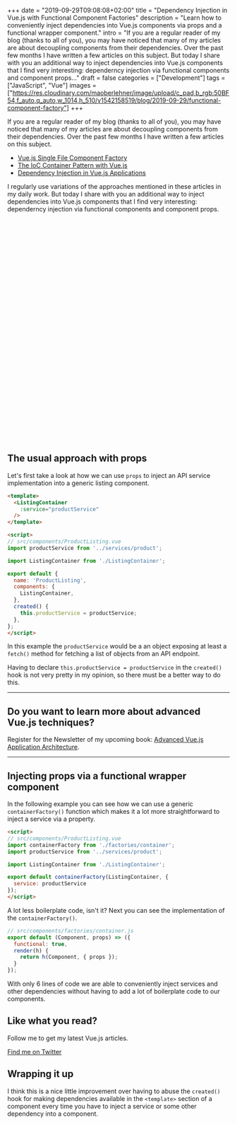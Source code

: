 +++
date = "2019-09-29T09:08:08+02:00"
title = "Dependency Injection in Vue.js with Functional Component Factories"
description = "Learn how to conveniently inject dependencies into Vue.js components via props and a functional wrapper component."
intro = "If you are a regular reader of my blog (thanks to all of you), you may have noticed that many of my articles are about decoupling components from their dependencies. Over the past few months I have written a few articles on this subject. But today I share with you an additional way to inject dependencies into Vue.js components that I find very interesting: dependerncy injection via functional components and component props..."
draft = false
categories = ["Development"]
tags = ["JavaScript", "Vue"]
images = ["https://res.cloudinary.com/maoberlehner/image/upload/c_pad,b_rgb:50BF54,f_auto,q_auto,w_1014,h_510/v1542158519/blog/2019-09-29/functional-component-factory"]
+++

If you are a regular reader of my blog (thanks to all of you), you may have noticed that many of my articles are about decoupling components from their dependencies. Over the past few months I have written a few articles on this subject.

- [Vue.js Single File Component Factory](https://markus.oberlehner.net/blog/vue-single-file-component-factory/)
- [The IoC Container Pattern with Vue.js](https://markus.oberlehner.net/blog/the-ioc-container-pattern-with-vue/)
- [Dependency Injection in Vue.js Applications](https://markus.oberlehner.net/blog/dependency-injection-in-vue-applications/)

I regularly use variations of the approaches mentioned in these articles in my daily work. But today I share with you an additional way to inject dependencies into Vue.js components that I find very interesting: dependerncy injection via functional components and component props.

<div class="c-content__broad">
  <iframe data-src="https://codesandbox.io/embed/dependency-injection-in-vuejs-with-functional-component-factories-iepwy?fontsize=14&module=%2Fsrc%2Fcomponents%2FProductListing.vue&view=editor" title="Dependency Injection in Vue.js with Functional Component Factories" style="width:100%; height:500px; border:0; border-radius: 4px; overflow:hidden;" sandbox="allow-modals allow-forms allow-popups allow-scripts allow-same-origin"></iframe>
</div>

## The usual approach with props

Let's first take a look at how we can use `props` to inject an API service implementation into a generic listing component.

```html
<template>
  <ListingContainer
    :service="productService"
  />
</template>

<script>
// src/components/ProductListing.vue
import productService from '../services/product';

import ListingContainer from './ListingContainer';

export default {
  name: 'ProductListing',
  components: {
    ListingContainer,
  },
  created() {
    this.productService = productService;
  },
};
</script>
```

In this example the `productService` would be a an object exposing at least a `fetch()` method for fetching a list of objects from an API endpoint.

Having to declare `this.productService = productService` in the `created()` hook is not very pretty in my opinion, so there must be a better way to do this.

<div>
  <hr class="c-hr">
  <div class="c-service-info">
    <h2>Do you want to learn more about advanced Vue.js techniques?</h2>
    <p class="c-service-info__body">
      Register for the Newsletter of my upcoming book: <a class="c-anchor" href="https://oberlehner.us20.list-manage.com/subscribe?u=8476a98c5640f6c7b5530ea57&id=8b26bf120b" data-event-category="link" data-event-action="click: newsletter" data-event-label="Newsletter (article content)">Advanced Vue.js Application Architecture</a>.
    </p>
  </div>
  <hr class="c-hr">
</div>

## Injecting props via a functional wrapper component

In the following example you can see how we can use a generic `containerFactory()` function which makes it a lot more straightforward to inject a service via a property.

```html
<script>
// src/components/ProductListing.vue
import containerFactory from './factories/container';
import productService from '../services/product';

import ListingContainer from './ListingContainer';

export default containerFactory(ListingContainer, {
  service: productService
});
</script>
```

A lot less boilerplate code, isn't it? Next you can see the implementation of the `containerFactory()`.

```js
// src/components/factories/container.js
export default (Component, props) => ({
  functional: true,
  render(h) {
    return h(Component, { props });
  }
});
```

With only 6 lines of code we are able to conveniently inject services and other dependencies without having to add a lot of boilerplate code to our components.

<div class="c-content__broad">
  <div class="c-twitter-teaser">
    <div class="c-twitter-teaser__content">
      <h2 class="c-twitter-teaser__headline">Like what you read?</h2>
      <p class="c-twitter-teaser__body">
        Follow me to get my latest Vue.js articles.
      </p>
      <a class="c-button c-button--outline c-twitter-teaser__button" rel="nofollow" href="https://twitter.com/maoberlehner" data-event-category="link" data-event-action="click: contact" data-event-label="Twitter (article content)">
        Find me on Twitter
      </a>
    </div>
  </div>
</div>

## Wrapping it up

I think this is a nice little improvement over having to abuse the `created()` hook for making dependencies available in the `<template>` section of a component every time you have to inject a service or some other dependency into a component.
